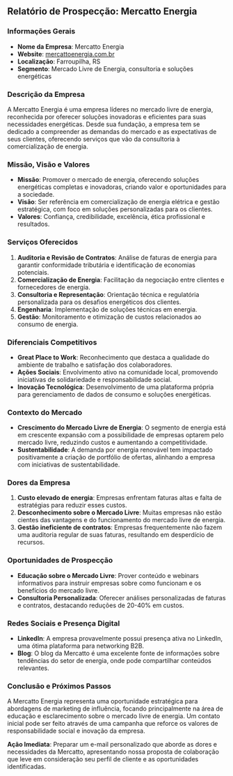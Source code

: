 ## Relatório de Prospecção: Mercatto Energia

### Informações Gerais
- **Nome da Empresa**: Mercatto Energia
- **Website**: [mercattoenergia.com.br](https://www.mercattoenergia.com.br)
- **Localização**: Farroupilha, RS
- **Segmento**: Mercado Livre de Energia, consultoria e soluções energéticas

### Descrição da Empresa
A Mercatto Energia é uma empresa líderes no mercado livre de energia, reconhecida por oferecer soluções inovadoras e eficientes para suas necessidades energéticas. Desde sua fundação, a empresa tem se dedicado a compreender as demandas do mercado e as expectativas de seus clientes, oferecendo serviços que vão da consultoria à comercialização de energia.

### Missão, Visão e Valores
- **Missão**: Promover o mercado de energia, oferecendo soluções energéticas completas e inovadoras, criando valor e oportunidades para a sociedade.
- **Visão**: Ser referência em comercialização de energia elétrica e gestão estratégica, com foco em soluções personalizadas para os clientes.
- **Valores**: Confiança, credibilidade, excelência, ética profissional e resultados.

### Serviços Oferecidos
1. **Auditoria e Revisão de Contratos**: Análise de faturas de energia para garantir conformidade tributária e identificação de economias potenciais.
2. **Comercialização de Energia**: Facilitação da negociação entre clientes e fornecedores de energia.
3. **Consultoria e Representação**: Orientação técnica e regulatória personalizada para os desafios energéticos dos clientes.
4. **Engenharia**: Implementação de soluções técnicas em energia.
5. **Gestão**: Monitoramento e otimização de custos relacionados ao consumo de energia.

### Diferenciais Competitivos
- **Great Place to Work**: Reconhecimento que destaca a qualidade do ambiente de trabalho e satisfação dos colaboradores.
- **Ações Sociais**: Envolvimento ativo na comunidade local, promovendo iniciativas de solidariedade e responsabilidade social.
- **Inovação Tecnológica**: Desenvolvimento de uma plataforma própria para gerenciamento de dados de consumo e soluções energéticas.

### Contexto do Mercado
- **Crescimento do Mercado Livre de Energia**: O segmento de energia está em crescente expansão com a possibilidade de empresas optarem pelo mercado livre, reduzindo custos e aumentando a competitividade.
- **Sustentabilidade**: A demanda por energia renovável tem impactado positivamente a criação de portfólio de ofertas, alinhando a empresa com iniciativas de sustentabilidade.

### Dores da Empresa
1. **Custo elevado de energia**: Empresas enfrentam faturas altas e falta de estratégias para reduzir esses custos.
2. **Desconhecimento sobre o Mercado Livre**: Muitas empresas não estão cientes das vantagens e do funcionamento do mercado livre de energia.
3. **Gestão ineficiente de contratos**: Empresas frequentemente não fazem uma auditoria regular de suas faturas, resultando em desperdício de recursos.

### Oportunidades de Prospecção
- **Educação sobre o Mercado Livre**: Prover conteúdo e webinars informativos para instruir empresas sobre como funcionam e os benefícios do mercado livre.
- **Consultoria Personalizada**: Oferecer análises personalizadas de faturas e contratos, destacando reduções de 20-40% em custos.

### Redes Sociais e Presença Digital
- **LinkedIn**: A empresa provavelmente possui presença ativa no LinkedIn, uma ótima plataforma para networking B2B.
- **Blog**: O blog da Mercatto é uma excelente fonte de informações sobre tendências do setor de energia, onde pode compartilhar conteúdos relevantes.

### Conclusão e Próximos Passos
A Mercatto Energia representa uma oportunidade estratégica para abordagens de marketing de influência, focando principalmente na área de educação e esclarecimento sobre o mercado livre de energia. Um contato inicial pode ser feito através de uma campanha que reforce os valores de responsabilidade social e inovação da empresa.

**Ação Imediata**: Preparar um e-mail personalizado que aborde as dores e necessidades da Mercatto, apresentando nossa proposta de colaboração que leve em consideração seu perfil de cliente e as oportunidades identificadas.